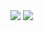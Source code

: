  <img src="https://instagram.com/ssehi_mon?igshid=YmMyMTA2M2Y="/>
<a href="https://instagram.com/ssehi_mon?igshid=YmMyMTA2M2Y="><img src="https://img.shields.io/badge/Velog-3DDC84?style=flat-square&logo=Blogger&logoColor=white"/></a>
